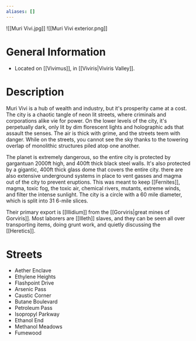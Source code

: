 ```yaml
---
aliases: []
---
```

![[Muri Vivi.jpg]]
![[Muri Vivi exterior.png]]
# General Information
- Located on [[Vivimus]], in [[Viviris|Viviris Valley]]. 
# Description
Muri Vivi is a hub of wealth and industry, but it's prosperity came at a cost. The city is a chaotic tangle of neon lit streets, where criminals and corporations alike vie for power. On the lower levels of the city, it's perpetually dark, only lit by dim florescent lights and holographic ads that assault the senses. The air is thick with grime, and the streets teem with danger. While on the streets, you cannot see the sky thanks to the towering overlap of monolithic structures piled atop one another. 

The planet is extremely dangerous, so the entire city is protected by gargantuan 2000ft high, and 400ft thick black steel walls. It's also protected by a gigantic, 400ft thick glass dome that covers the entire city. there are also extensive underground systems in place to vent gasses and magma out of the city to prevent eruptions. This was meant to keep [[Fernites]], magma, toxic fog, the toxic air, chemical rivers, mutants, extreme winds, and filter the intense sunlight. The city is a circle with a 60 mile diameter, which is split into 31 6-mile slices.

Their primary export is [[Illidium]] from the [[Gorviris|great mines of Gorviris]]. Most laborers are [[Illeth]] slaves, and they can be seen all over transporting items, doing grunt work, and quietly discussing the [[Heretics]]. 
# Streets
- Aether Enclave 
- Ethylene Heights 
- Flashpoint Drive 
- Arsenic Pass
- Caustic Corner
- Butane Boulevard
- Petroleum Pass
- Isopropyl Parkway
- Ethanol End
- Methanol Meadows
- Fumewood